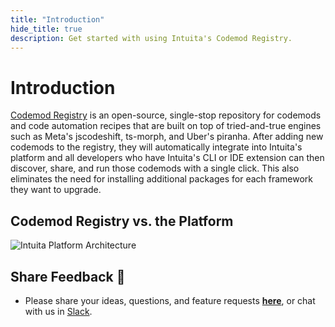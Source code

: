 ```yaml
---
title: "Introduction"
hide_title: true
description: Get started with using Intuita's Codemod Registry.
---
```


<head>
  <meta property='og:title' content='Quickstart | Codemod Registry'/>
  <meta property='og:description' content='The new way to build, share & run codemods at any scale.'/>
  <meta name='og:image' content='https://raw.githubusercontent.com/intuita-inc/intuita-docs/main/static/img/docs/codemod-registry/codemod-registry-og.png'/>
  <meta property='og:image' content='https://raw.githubusercontent.com/intuita-inc/intuita-docs/main/static/img/docs/codemod-registry/codemod-registry-og.png'/>
  
  <meta name='twitter:card' content='summary_large_image'/>
  <meta name='twitter:image' content='https://raw.githubusercontent.com/intuita-inc/intuita-docs/main/static/img/docs/codemod-registry/codemod-registry-og.png'/>
</head>

# Introduction

[Codemod Registry](https://github.com/intuita-inc/codemod-registry) is an open-source, single-stop repository for codemods and code automation recipes that are built on top of tried-and-true engines such as Meta's jscodeshift, ts-morph, and Uber's piranha.
After adding new codemods to the registry, they will automatically integrate into Intuita's platform and all developers who have Intuita's CLI or IDE extension can then discover, share, and run those codemods with a single click. This also eliminates the need for installing additional packages for each framework they want to upgrade.

## Codemod Registry vs. the Platform

![Intuita Platform Architecture](/img/docs/codemod-registry/intuita-platform-architecture-codemod-registry.png)

## Share Feedback 🎁

- Please share your ideas, questions, and feature requests **[here](https://feedback.intuita.io/)**, or chat with us in [Slack](https://join.slack.com/t/intuita-inc/shared_invite/zt-1tvxm6ct0-mLZld_78yguDYOSM7DM7Cw).
